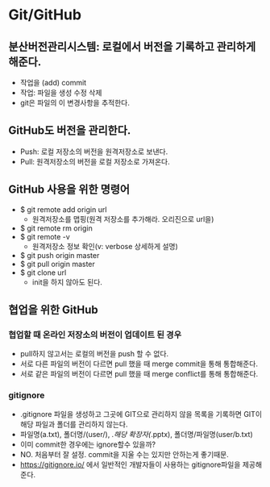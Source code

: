 # Git/GitHub

## 분산버전관리시스템: 로컬에서 버전을 기록하고 관리하게 해준다.
- 작업을 (add) commit
- 작업: 파일을 생성 수정 삭제
- git은 파일의 이 변경사항을 추적한다.

## GitHub도 버전을 관리한다.
- Push: 로컬 저장소의 버전을 원격저장소로 보낸다.
- Pull: 원격저장소의 버전을 로컬 저장소로 가져온다.

## GitHub 사용을 위한 명령어
- $ git remote add origin url
    - 원격저장소를 맵핑(원격 저장소를 추가해라. 오리진으로 url을)
- $ git remote rm origin
- $ git remote -v
    - 원격저장소 정보 확인(v: verbose 상세하게 설명)
- $ git push origin master
- $ git pull origin master
- $ git clone url
    - init을 하지 않아도 된다.

## 협업을 위한 GitHub
### 협업할 때 온라인 저장소의 버전이 업데이트 된 경우
- pull하지 않고서는 로컬의 버전을 push 할 수 없다.
- 서로 다른 파일의 버전이 다르면 pull 했을 때 merge commit을 통해 통합해준다.
- 서로 같은 파일의 버전이 다르면 pull 했을 때 merge conflict를 통해 통합해준다.

### gitignore
- .gitignore 파일을 생성하고 그곳에 GIT으로 관리하지 않을 목록을 기록하면 GIT이 해당 파일과 폴더를 관리하지 않는다.
- 파일명(a.txt), 폴더명/(user/), *.해당 확장자(*.pptx), 폴더명/파일명(user/b.txt)
- 이미 commit한 경우에는 ignore할수 있을까?
- NO. 처음부터 잘 설정. commit을 지울 수는 있지만 안하는게 좋기때문.
- https://gitignore.io/ 에서 일반적인 개발자들이 사용하는 gitignore파일을 제공해준다.